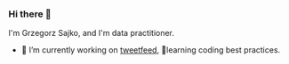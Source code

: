 ### Hi there 👋
I'm Grzegorz Sajko, and I'm data practitioner.
- 🔭 I’m currently working on [tweetfeed](https://github.com/gsajko/tweetfeed), 🌱learning coding best practices. 

<!--
**gsajko/gsajko** is a ✨ _special_ ✨ repository because its `README.md` (this file) appears on your GitHub profile.

Here are some ideas to get you started:

- 🔭 I’m currently working on ...
- 🌱 I’m currently learning ...
- 👯 I’m looking to collaborate on ...
- 🤔 I’m looking for help with ...
- 💬 Ask me about ...
- 📫 How to reach me: ...
- 😄 Pronouns: ...
- ⚡ Fun fact: ...
-->
